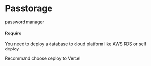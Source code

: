 # Passtorage

password manager

#### Require

You need to deploy a database to cloud platform like AWS RDS or self deploy

Recommand choose deploy to Vercel
